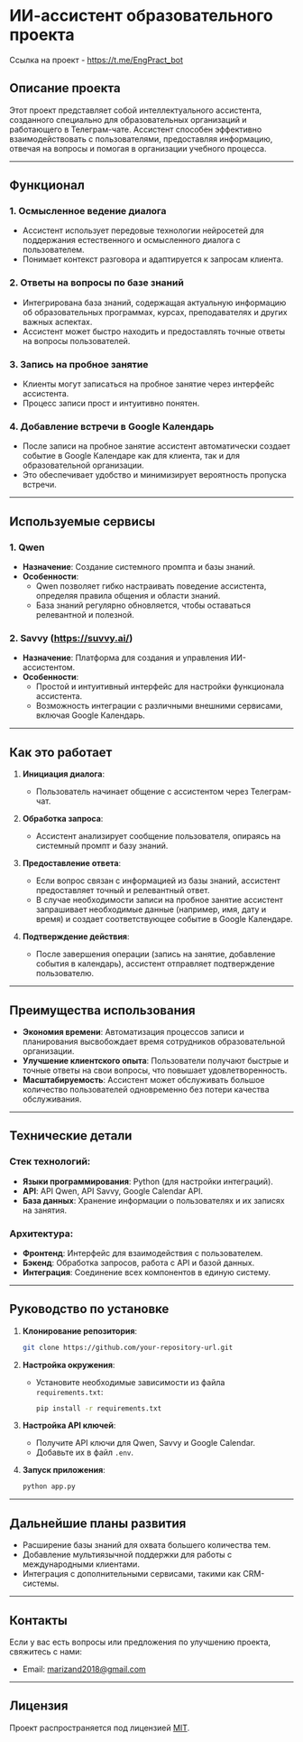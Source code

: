 # ИИ-ассистент образовательного проекта

Ссылка на проект - https://t.me/EngPract_bot



## Описание проекта

Этот проект представляет собой интеллектуального ассистента, созданного специально для образовательных организаций и работающего в Телеграм-чате. Ассистент способен эффективно взаимодействовать с пользователями, предоставляя информацию, отвечая на вопросы и помогая в организации учебного процесса.

---

## Функционал

### 1. **Осмысленное ведение диалога**
   - Ассистент использует передовые технологии нейросетей для поддержания естественного и осмысленного диалога с пользователем.
   - Понимает контекст разговора и адаптируется к запросам клиента.

### 2. **Ответы на вопросы по базе знаний**
   - Интегрирована база знаний, содержащая актуальную информацию об образовательных программах, курсах, преподавателях и других важных аспектах.
   - Ассистент может быстро находить и предоставлять точные ответы на вопросы пользователей.

### 3. **Запись на пробное занятие**
   - Клиенты могут записаться на пробное занятие через интерфейс ассистента.
   - Процесс записи прост и интуитивно понятен.

### 4. **Добавление встречи в Google Календарь**
   - После записи на пробное занятие ассистент автоматически создает событие в Google Календаре как для клиента, так и для образовательной организации.
   - Это обеспечивает удобство и минимизирует вероятность пропуска встречи.

---

## Используемые сервисы

### 1. **Qwen**
   - **Назначение**: Создание системного промпта и базы знаний.
   - **Особенности**:
     - Qwen позволяет гибко настраивать поведение ассистента, определяя правила общения и области знаний.
     - База знаний регулярно обновляется, чтобы оставаться релевантной и полезной.

### 2. **Savvy (https://suvvy.ai/)**
   - **Назначение**: Платформа для создания и управления ИИ-ассистентом.
   - **Особенности**:
     - Простой и интуитивный интерфейс для настройки функционала ассистента.
     - Возможность интеграции с различными внешними сервисами, включая Google Календарь.

---

## Как это работает

1. **Инициация диалога**:
   - Пользователь начинает общение с ассистентом через Телеграм-чат.

2. **Обработка запроса**:
   - Ассистент анализирует сообщение пользователя, опираясь на системный промпт и базу знаний.

3. **Предоставление ответа**:
   - Если вопрос связан с информацией из базы знаний, ассистент предоставляет точный и релевантный ответ.
   - В случае необходимости записи на пробное занятие ассистент запрашивает необходимые данные (например, имя, дату и время) и создает соответствующее событие в Google Календаре.

4. **Подтверждение действия**:
   - После завершения операции (запись на занятие, добавление события в календарь), ассистент отправляет подтверждение пользователю.

---

## Преимущества использования

- **Экономия времени**: Автоматизация процессов записи и планирования высвобождает время сотрудников образовательной организации.
- **Улучшение клиентского опыта**: Пользователи получают быстрые и точные ответы на свои вопросы, что повышает удовлетворенность.
- **Масштабируемость**: Ассистент может обслуживать большое количество пользователей одновременно без потери качества обслуживания.

---

## Технические детали

### Стек технологий:
- **Языки программирования**: Python (для настройки интеграций).
- **API**: API Qwen, API Savvy, Google Calendar API.
- **База данных**: Хранение информации о пользователях и их записях на занятия.

### Архитектура:
- **Фронтенд**: Интерфейс для взаимодействия с пользователем.
- **Бэкенд**: Обработка запросов, работа с API и базой данных.
- **Интеграция**: Соединение всех компонентов в единую систему.

---

## Руководство по установке

1. **Клонирование репозитория**:
   ```bash
   git clone https://github.com/your-repository-url.git
   ```

2. **Настройка окружения**:
   - Установите необходимые зависимости из файла `requirements.txt`:
     ```bash
     pip install -r requirements.txt
     ```

3. **Настройка API ключей**:
   - Получите API ключи для Qwen, Savvy и Google Calendar.
   - Добавьте их в файл `.env`.

4. **Запуск приложения**:
   ```bash
   python app.py
   ```

---

## Дальнейшие планы развития

- Расширение базы знаний для охвата большего количества тем.
- Добавление мультиязычной поддержки для работы с международными клиентами.
- Интеграция с дополнительными сервисами, такими как CRM-системы.

---

## Контакты

Если у вас есть вопросы или предложения по улучшению проекта, свяжитесь с нами:

- Email: marizand2018@gmail.com

---

## Лицензия

Проект распространяется под лицензией [MIT](LICENSE).
